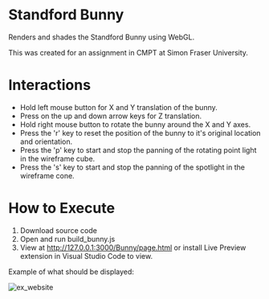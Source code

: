 # Standford Bunny
Renders and shades the Standford Bunny using WebGL. 

This was created for an assignment in CMPT at Simon Fraser University. 

# Interactions
- Hold left mouse button for X and Y translation of the bunny.
- Press on the up and down arrow keys for Z translation. 
- Hold right mouse button to rotate the bunny around the X and Y axes. 
- Press  the 'r' key to reset the position of the bunny to it's original location and orientation. 
- Press the 'p' key to start and stop the panning of the rotating point light in the wireframe cube. 
- Press the 's' key to start and stop the panning of the spotlight in the wireframe cone. 

# How to Execute
1. Download source code 
2. Open and run build_bunny.js
3. View at http://127.0.0.1:3000/Bunny/page.html or install Live Preview extension in Visual Studio Code to view. 

Example of what should be displayed:

![ex_website](https://user-images.githubusercontent.com/61718221/210918990-52aa6a15-590b-430a-8323-20bb3cf5f7ae.PNG)
